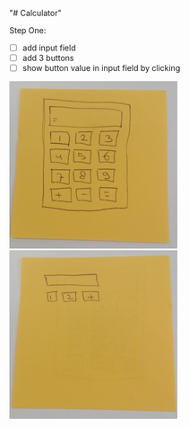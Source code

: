 "# Calculator" 

Step One:
- [ ] add input field
- [ ] add 3 buttons
- [ ] show button value in input field by clicking

![Calculator](Calculator.jpg)
![Calculator_Step1](Calculator_Step1.jpg)
